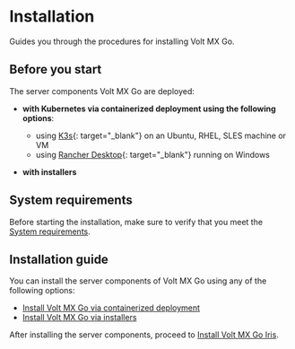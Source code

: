 # Installation

Guides you through the procedures for installing Volt MX Go.

## Before you start

The server components Volt MX Go are deployed:

- **with Kubernetes via containerized deployment using the following options**:

    - using [K3s](https://docs.k3s.io){: target="_blank"} on an Ubuntu, RHEL, SLES machine or VM
    - using [Rancher Desktop](https://docs.rancherdesktop.io){: target="_blank"} running on Windows

- **with installers**

## System requirements
Before starting the installation, make sure to verify that you meet the [System requirements](sysreq.md).

## Installation guide

You can install the server components of Volt MX Go using any of the following options:

- [Install Volt MX Go via containerized deployment](containerdeployment.md)
- [Install Volt MX Go via installers](nativeinstallers.md)

After installing the server components, proceed to [Install Volt MX Go Iris](installiris.md). 
